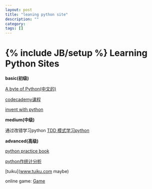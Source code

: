```yaml
---
layout: post
title: "leaning python site"
description: ""
category: 
tags: []
---
```

{% include JB/setup %}
Learning Python Sites
=====================
**basic(初级)**

[A byte of Python(中文的)](http://woodpecker.org.cn/abyteofpython_cn/chinese/)

[codecademy课程](http://www.codecademy.com/zh/tracks/python)

[invent with python](http://inventwithpython.com/chapters/)

**medium(中级)**

通过改错学习python [TDD 模式学习python](https://github.com/gregmalcolm/python_koans)

**advanced(高级)**

[python practice book](http://anandology.com/python-practice-book)

[python作统计分析](www.kevinsheppard.com/images/0/09/Python_introduction.pdf)

[tuiku](www.tuiku.com maybe) 

online game:
[Game](www.checkio.org)

